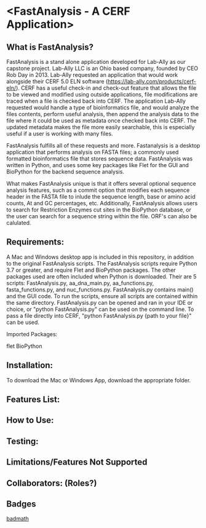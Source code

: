 # <FastAnalysis - A CERF Application>

## What is FastAnalysis?
FastAnalysis is a stand alone application developed for Lab-Ally as our capstone project. Lab-Ally LLC is an Ohio based company, founded by CEO Rob Day in 2013. Lab-Ally requested an application that would work alongside their CERF 5.0 ELN software (https://lab-ally.com/products/cerf-eln/). CERF has a useful check-in and check-out feature that allows the file to be viewed and modified using outside applications, file modifications are traced when a file is checked back into CERF. The application Lab-Ally requested would handle a type of bioinformatics file, and would analyze the files contents, perform useful analysis, then append the analysis data to the file where it could be used as metadata once checked back into CERF. The updated metadata makes the file more easily searchable, this is especially useful if a user is working with many files.

FastAnalysis fulfills all of these requests and more. Fastanalysis is a desktop application that performs analysis on FASTA files; a commonly used formatted bioinformatics file that stores sequence data. FastAnalysis was written in Python, and uses some key packages like Flet for the GUI and BioPython for the backend sequence analysis. 

What makes FastAnalysis unique is that it offers several optional sequence analysis features, such as a commit option that modifies each sequence header in the FASTA file to inlude the sequence length, base or amino acid counts, At and GC percentages, etc. Additionally, FastAnalysis allows users to search for Restriction Enzymes cut sites in the BioPython database, or the user can search for a sequence string within the file. ORF's can also be calulated.

## Requirements:

A Mac and Windows desktop app is included in this repository, in addition to the original FastAnalysis scripts. The FastAnalysis scripts require Python 3.7 or greater, and require Flet and BioPython packages. The other packages used are often included when Python is downloaded. Their are 5 scripts: FastAnalysis.py, aa_dna_main.py, aa_functions.py, fasta_functions.py, and nuc_functions.py. FastAnalysis.py contains main() and the GUI code. To run the scripts, ensure all scripts are contained within the same directory. FastAnalysis.py can be opened and ran in your IDE or choice, or "python FastAnalysis.py" can be used on the command line. To pass a file directly into CERF, "python FastAnalysis.py {path to your file}" can be used. 

Imported Packages:

flet
BioPython


## Installation:

To download the Mac or Windows App, download the appropriate folder.


## Features List:

## How to Use:

## Testing:

## Limitations/Features Not Supported

## Collaborators: (Roles?)

## Badges
[badmath](https://img.shields.io/github/languages/top/lernantino/badmath)

